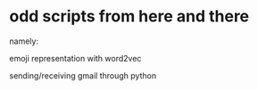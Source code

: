 # odd scripts from here and there

namely:

emoji representation with word2vec

sending/receiving gmail through python
